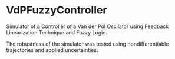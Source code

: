 # VdPFuzzyController
Simulator of a Controller of a Van der Pol Oscilator using Feedback Linearization Technique and Fuzzy Logic.

The robustness of the simulator was tested using nondifferentiable trajectories and applied uncertainties. 
